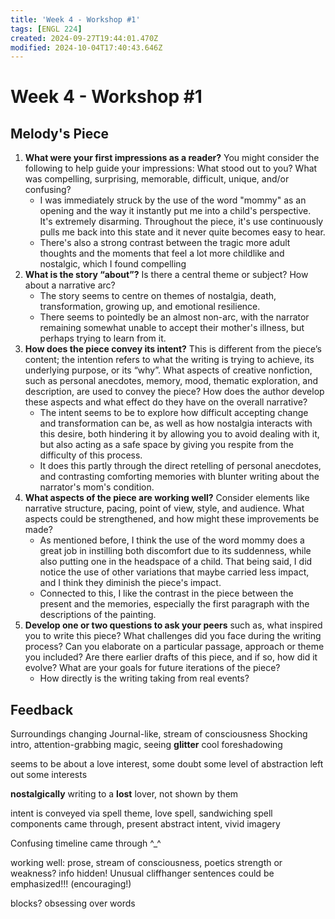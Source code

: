 ```yaml
---
title: 'Week 4 - Workshop #1'
tags: [ENGL 224]
created: 2024-09-27T19:44:01.470Z
modified: 2024-10-04T17:40:43.646Z
---
```


# Week 4 - Workshop #1

## Melody's Piece
1. **What were your first impressions as a reader?** You might consider the following to help guide your impressions: What stood out to you? What was compelling, surprising, memorable, difficult, unique, and/or confusing?
	- I was immediately struck by the use of the word "mommy" as an opening and the way it instantly put me into a child's perspective. It's extremely disarming. Throughout the piece, it's use continuously pulls me back into this state and it never quite becomes easy to hear.
	- There's also a strong contrast between the tragic more adult thoughts and the moments that feel a lot more childlike and nostalgic, which I found compelling
2. **What is the story “about”?** Is there a central theme or subject? How about a narrative arc?
	- The story seems to centre on themes of nostalgia, death, transformation, growing up, and emotional resilience.
	- There seems to pointedly be an almost non-arc, with the narrator remaining somewhat unable to accept their mother's illness, but perhaps trying to learn from it.
3. **How does the piece convey its intent?** This is different from the piece’s content; the intention refers to what the writing is trying to achieve, its underlying purpose, or its “why”. What aspects of creative nonfiction, such as personal anecdotes, memory, mood, thematic exploration, and description, are used to convey the piece? How does the author develop these aspects and what effect do they have on the overall narrative?
	- The intent seems to be to explore how difficult accepting change and transformation can be, as well as how nostalgia interacts with this desire, both hindering it by allowing you to avoid dealing with it, but also acting as a safe space by giving you respite from the difficulty of this process.
	- It does this partly through the direct retelling of personal anecdotes, and contrasting comforting memories with blunter writing about the narrator's mom's condition.
4. **What aspects of the piece are working well?** Consider elements like narrative structure, pacing, point of view, style, and audience. What aspects could be strengthened, and how might these improvements be made?
	- As mentioned before, I think the use of the word mommy does a great job in instilling both discomfort due to its suddenness, while also putting one in the headspace of a child. That being said, I did notice the use of other variations that maybe carried less impact, and I think they diminish the piece's impact.
	- Connected to this, I like the contrast in the piece between the present and the memories, especially the first paragraph with the descriptions of the painting.
5. **Develop one or two questions to ask your peers** such as, what inspired you to write this piece? What challenges did you face during the writing process? Can you elaborate on a particular passage, approach or theme you included? Are there earlier drafts of this piece, and if so, how did it evolve? What are your goals for future iterations of the piece?
	- How directly is the writing taking from real events? 

## Feedback
Surroundings changing
Journal-like, stream of consciousness
Shocking intro, attention-grabbing
magic, seeing **glitter**
cool foreshadowing

seems to be about a love interest, some doubt
some level of abstraction
left out some interests

**nostalgically** writing to a **lost** lover, not shown by them

intent is conveyed via spell theme, love spell, sandwiching 
spell components came through, present
abstract intent, vivid imagery

Confusing timeline came through ^_^

working well: prose, stream of consciousness, poetics
strength or weakness? info hidden!
Unusual cliffhanger sentences could be emphasized!!! (encouraging!)

blocks? obsessing over words
